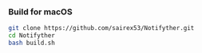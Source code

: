 ### Build for macOS

```bash
git clone https://github.com/sairex53/Notifyther.git 
cd Notifyther 
bash build.sh
```
